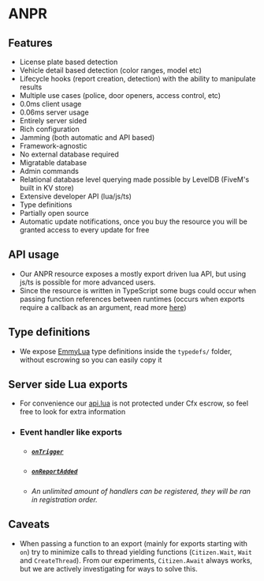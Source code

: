 # ANPR

## Features
- License plate based detection
- Vehicle detail based detection (color ranges, model etc)
- Lifecycle hooks (report creation, detection) with the ability to manipulate results
- Multiple use cases (police, door openers, access control, etc)
- 0.0ms client usage
- 0.06ms server usage
- Entirely server sided
- Rich configuration
- Jamming (both automatic and API based)
- Framework-agnostic
- No external database required
- Migratable database
- Admin commands
- Relational database level querying made possible by LevelDB (FiveM's built in KV store)
- Extensive developer API (lua/js/ts)
- Type definitions
- Partially open source
- Automatic update notifications, once you buy the resource you will be granted access to every update for free

## API usage
- Our ANPR resource exposes a mostly export driven lua API, but using js/ts is possible for more advanced users.
- Since the resource is written in TypeScript some bugs could occur when passing function references between runtimes (occurs when exports require a callback as an argument, read more [here](#caveats))


## Type definitions
- We expose [EmmyLua](https://emmylua.github.io/) type definitions inside the `typedefs/` folder, without escrowing so you can easily copy it

## Server side Lua exports
- For convenience our [api.lua](https://pastebin.com/8PWcjXs9) is not protected under Cfx escrow, so feel free to look for extra information
- ### Event handler like exports
  - ##### [`onTrigger`](anpr/api/ontrigger.md)
  - ##### [`onReportAdded`](anpr/api/onreportadded.md)
  - *An unlimited amount of handlers can be registered, they will be ran in registration order.*

## Caveats
- When passing a function to an export (mainly for exports starting with `on`)  try to minimize calls to thread yielding functions (`Citizen.Wait`, `Wait` and `CreateThread`). From our experiments, `Citizen.Await` always works, but we are actively investigating for ways to solve this.